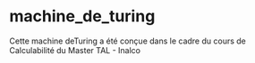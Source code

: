 # machine_de_turing
Cette machine deTuring a été conçue dans le cadre du cours de Calculabilité du Master TAL - Inalco
